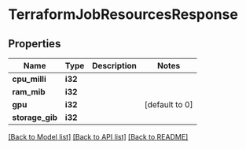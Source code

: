 # TerraformJobResourcesResponse

## Properties

Name | Type | Description | Notes
------------ | ------------- | ------------- | -------------
**cpu_milli** | **i32** |  | 
**ram_mib** | **i32** |  | 
**gpu** | **i32** |  | [default to 0]
**storage_gib** | **i32** |  | 

[[Back to Model list]](../README.md#documentation-for-models) [[Back to API list]](../README.md#documentation-for-api-endpoints) [[Back to README]](../README.md)


